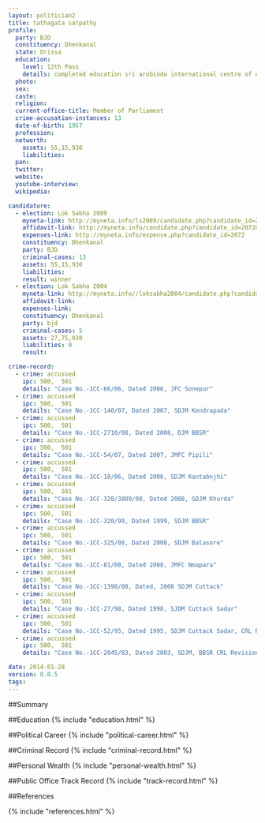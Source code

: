 ```yaml
---
layout: politician2
title: tathagata satpathy
profile: 
  party: BJD
  constituency: Dhenkanal
  state: Orissa
  education: 
    level: 12th Pass
    details: completed education sri arobindo international centre of education
  photo: 
  sex: 
  caste: 
  religion: 
  current-office-title: Member of Parliament
  crime-accusation-instances: 13
  date-of-birth: 1957
  profession: 
  networth: 
    assets: 55,15,930
    liabilities: 
  pan: 
  twitter: 
  website: 
  youtube-interview: 
  wikipedia: 

candidature: 
  - election: Lok Sabha 2009
    myneta-link: http://myneta.info/ls2009/candidate.php?candidate_id=2072
    affidavit-link: http://myneta.info/candidate.php?candidate_id=2072&scan=original
    expenses-link: http://myneta.info/expense.php?candidate_id=2072
    constituency: Dhenkanal 
    party: BJD
    criminal-cases: 13
    assets: 55,15,930
    liabilities: 
    result: winner 
  - election: Lok Sabha 2004
    myneta-link: http://myneta.info//loksabha2004/candidate.php?candidate_id=2898
    affidavit-link: 
    expenses-link: 
    constituency: Dhenkanal 
    party: bjd
    criminal-cases: 5
    assets: 27,75,930
    liabilities: 0
    result:  

crime-record: 
  - crime: accussed
    ipc: 500,  501
    details: "Case No.-1CC-66/06, Dated 2006, JFC Sonepur" 
  - crime: accussed
    ipc: 500,  501
    details: "Case No.-1CC-140/07, Dated 2007, SDJM Kendrapada" 
  - crime: accussed
    ipc: 500,  501
    details: "Case No.-1CC-2710/08, Dated 2008, DJM BBSR" 
  - crime: accussed
    ipc: 500,  501
    details: "Case No.-1CC-54/07, Dated 2007, JMFC Pipili" 
  - crime: accussed
    ipc: 500,  501
    details: "Case No.-1CC-18/06, Dated 2006, SDJM Kantabnjhi" 
  - crime: accussed
    ipc: 500,  501
    details: "Case No.-1CC-328/3809/08, Dated 2008, SDJM Khurda" 
  - crime: accussed
    ipc: 500,  501
    details: "Case No.-1CC-320/99, Dated 1999, SDJM BBSR" 
  - crime: accussed
    ipc: 500,  501
    details: "Case No.-1CC-325/08, Dated 2008, SDJM Balasore" 
  - crime: accussed
    ipc: 500,  501
    details: "Case No.-1CC-81/08, Dated 2008, JMFC Nmapara" 
  - crime: accussed
    ipc: 500,  501
    details: "Case No.-1CC-1398/08, Dated, 2008 SDJM Cuttack" 
  - crime: accussed
    ipc: 500,  501
    details: "Case No.-1CC-27/98, Dated 1998, SJDM Cuttack Sadar" 
  - crime: accussed
    ipc: 500,  501
    details: "Case No.-1CC-52/95, Dated 1995, SDJM Cuttack Sadar, CRL Revision 254/05" 
  - crime: accussed
    ipc: 500,  501
    details: "Case No.-1CC-2045/03, Dated 2003, SDJM, BBSR CRL Revision 43/08" 

date: 2014-01-28
version: 0.0.5
tags: 
---
```

##Summary


##Education
{% include "education.html" %}


##Political Career
{% include "political-career.html" %}


##Criminal Record
{% include "criminal-record.html" %}


##Personal Wealth
{% include "personal-wealth.html" %}


##Public Office Track Record
{% include "track-record.html" %}


##References


{% include "references.html" %}